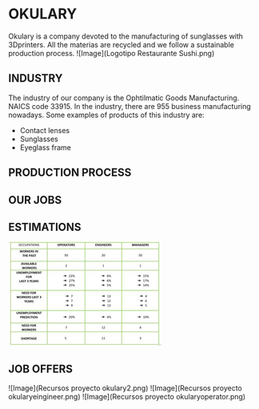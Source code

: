 # OKULARY
Okulary is a company devoted to the manufacturing of sunglasses with 3Dprinters. All the materias are recycled and we follow a sustainable production process.
 ![Image](Logotipo Restaurante Sushi.png)
## INDUSTRY
The industry of our company is the Ophtilmatic Goods Manufacturing. NAICS code 33915.
In the industry, there are 955 business manufacturing nowadays.
Some examples of products of this industry are:
- Contact lenses
- Sunglasses
- Eyeglass frame

## PRODUCTION PROCESS







## OUR JOBS







## ESTIMATIONS
 ![Image](PREDICTIONS.jpg)




## JOB OFFERS
 ![Image](Recursos proyecto okulary2.png)
 ![Image](Recursos proyecto okularyeingineer.png)
 ![Image](Recursos proyecto okularyoperator.png)

